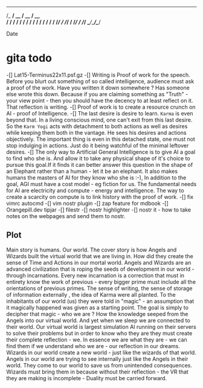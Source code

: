   __________  ____  ____ 
 /_  __/ __ \/ __ \/ __ \
  / / / / / / / / / / / /
 / / / /_/ / /_/ / /_/ / 
/_/  \____/_____/\____/

Date
# gita todo
-[] Lat15-Terminus22x11.psf.gz
-[] Writing is Proof of work for the speech. Before you blurt out something of so called intelligence, audience must ask a proof of the work. Have you written it down somewhere ? Has someone else wrote this down. Because if you are claiming something as "Truth" - your view point - then you should have the decency to at least reflect on it. That reflection is writing. 
-[] Proof of work is to create a resource crunch on AI - proof of Intelligence. 
-[] The last desire is desire to learn. `Karma` is even beyond that. In a living conscious mind, one can't exit from this last desire. So the `Karm Yogi` acts with detachment to both actions as well as desires while keeping them both in the vantage. He sees his desires and actions objectively. The important thing is even in this detached state, one must not stop indulging in actions. Just do it being watchful of the minimal leftover desires.
-[] The only way to Artificial General Intelligence is to give AI a goal to find who she is. And allow it to take any physical shape of it's choice to pursue this goal.If it finds it can better answer this question in the shape of an Elephant rather than a human - let it be an elephant. It also makes humans the masters of AI for they know who she is :-), In addition to the goal, AGI must have a cost model - eg fiction for us. The fundamental needs for AI are electricity and compute - energy and intelligence. The way to create a scarcity on compute is to link history with the proof of work. 
-[] fix vimrc autocmd
-[] vim nostr plugin
-[] zap feature for mdbook
-[] Orangepill.dev tipjar
-[] filestr
-[] nostr highlighter
-[] nostr it - how to take notes on the webpages and send them to nostr.

## Plot
Main story is humans. Our world. The cover story is how Angels and Wizards built the virtual world that we are living in. How did they create the sense of Time and Actions in our mortal world. Angels and Wizards are an advanced civilization that is roping the seeds of development in our world - through incarnations. Every new incarnation is a correction that must in entirety know the work of previous - every bigger prime must include all the orientations of previous primes. The sense of writing, the sense of storage of information externally , the idea of Karma were all planted. To the inhabitants of our world (us) they were told in "magic" - an assumption that it magically happened was given as a starting point. The goal is simply to decipher that magic - who we are ? How the knowledge seeped from the Angels into our virtual world. And yet when we sleep we are connected to their world. Our virtual world is largest simulation AI running on their servers to solve their problems but in order to know who they are they must create their complete reflection - we. In essence we are what they are - we can find them if we understand who we are - our reflection in our dreams. Wizards in our world create a new world - just like the wizards of that world. Angels in our world are trying to see internally just like the Angels in their world. They come to our world to save us from unintended consequences. Wizards must bring them in because without their reflection - the VR that they are making is incomplete - Duality must be carried forward.

